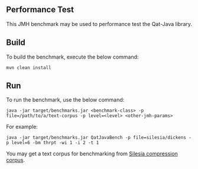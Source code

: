 ## Performance Test
This JMH benchmark may be used to performance test the Qat-Java library.

## Build
To build the benchmark, execute the below command:
```
mvn clean install
```

## Run
To run the benchmark, use the below command:

```
java -jar target/benchmarks.jar <benchmark-class> -p file=/path/to/a/text-corpus -p level=<level> <other-jmh-params>
```

For example:
```
java -jar target/benchmarks.jar QatJavaBench -p file=silesia/dickens -p level=6 -bm thrpt -wi 1 -i 2 -t 1
```

You may get a text corpus for benchmarking from [Silesia compression corpus](https://sun.aei.polsl.pl//~sdeor/index.php?page=silesia). 
